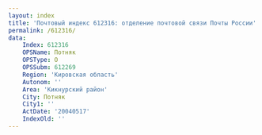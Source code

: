 ```yaml
---
layout: index
title: 'Почтовый индекс 612316: отделение почтовой связи Почты России'
permalink: /612316/
data:
    Index: 612316
    OPSName: Потняк
    OPSType: О
    OPSSubm: 612269
    Region: 'Кировская область'
    Autonom: ''
    Area: 'Кикнурский район'
    City: Потняк
    City1: ''
    ActDate: '20040517'
    IndexOld: ''
---
```

